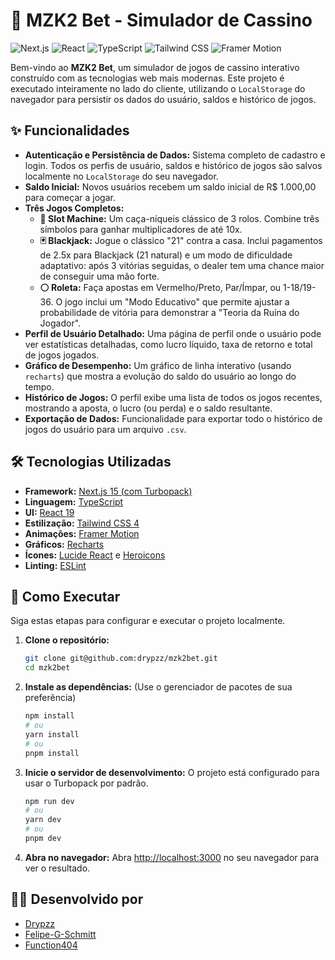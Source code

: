 # 🎰 MZK2 Bet - Simulador de Cassino

![Next.js](https://img.shields.io/badge/Next.js-15.5.4-050505?logo=nextdotjs)
![React](https://img.shields.io/badge/React-19.1.0-blue?logo=react)
![TypeScript](https://img.shields.io/badge/TypeScript-5-blue?logo=typescript)
![Tailwind CSS](https://img.shields.io/badge/Tailwind_CSS-4-38B2AC?logo=tailwind-css)
![Framer Motion](https://img.shields.io/badge/Framer_Motion-12.23-171717?logo=framer)

Bem-vindo ao **MZK2 Bet**, um simulador de jogos de cassino interativo construído com as tecnologias web mais modernas. Este projeto é executado inteiramente no lado do cliente, utilizando o `LocalStorage` do navegador para persistir os dados do usuário, saldos e histórico de jogos.

## ✨ Funcionalidades

-   **Autenticação e Persistência de Dados:** Sistema completo de cadastro e login. Todos os perfis de usuário, saldos e histórico de jogos são salvos localmente no `LocalStorage` do seu navegador.
-   **Saldo Inicial:** Novos usuários recebem um saldo inicial de R$ 1.000,00 para começar a jogar.
-   **Três Jogos Completos:**
    -   **🎰 Slot Machine:** Um caça-níqueis clássico de 3 rolos. Combine três símbolos para ganhar multiplicadores de até 10x.
    -   **🃏 Blackjack:** Jogue o clássico "21" contra a casa. Inclui pagamentos de 2.5x para Blackjack (21 natural) e um modo de dificuldade adaptativo: após 3 vitórias seguidas, o dealer tem uma chance maior de conseguir uma mão forte.
    -   **⚪ Roleta:** Faça apostas em Vermelho/Preto, Par/Ímpar, ou 1-18/19-36. O jogo inclui um "Modo Educativo" que permite ajustar a probabilidade de vitória para demonstrar a "Teoria da Ruína do Jogador".
-   **Perfil de Usuário Detalhado:** Uma página de perfil onde o usuário pode ver estatísticas detalhadas, como lucro líquido, taxa de retorno e total de jogos jogados.
-   **Gráfico de Desempenho:** Um gráfico de linha interativo (usando `recharts`) que mostra a evolução do saldo do usuário ao longo do tempo.
-   **Histórico de Jogos:** O perfil exibe uma lista de todos os jogos recentes, mostrando a aposta, o lucro (ou perda) e o saldo resultante.
-   **Exportação de Dados:** Funcionalidade para exportar todo o histórico de jogos do usuário para um arquivo `.csv`.

## 🛠️ Tecnologias Utilizadas

-   **Framework:** [Next.js 15 (com Turbopack)](https://nextjs.org/)
-   **Linguagem:** [TypeScript](https://www.typescriptlang.org/)
-   **UI:** [React 19](https://react.dev/)
-   **Estilização:** [Tailwind CSS 4](https://tailwindcss.com/)
-   **Animações:** [Framer Motion](https://www.framer.com/motion/)
-   **Gráficos:** [Recharts](https://recharts.org/)
-   **Ícones:** [Lucide React](https://lucide.dev/) e [Heroicons](https://heroicons.com/)
-   **Linting:** [ESLint](https://eslint.org/)

## 🚀 Como Executar

Siga estas etapas para configurar e executar o projeto localmente.

1.  **Clone o repositório:**
    ```bash
    git clone git@github.com:drypzz/mzk2bet.git
    cd mzk2bet
    ```

2.  **Instale as dependências:**
    (Use o gerenciador de pacotes de sua preferência)
    ```bash
    npm install
    # ou
    yarn install
    # ou
    pnpm install
    ```

3.  **Inicie o servidor de desenvolvimento:**
    O projeto está configurado para usar o Turbopack por padrão.
    ```bash
    npm run dev
    # ou
    yarn dev
    # ou
    pnpm dev
    ```

4.  **Abra no navegador:**
    Abra [http://localhost:3000](http://localhost:3000) no seu navegador para ver o resultado.

## 👨‍💻 Desenvolvido por

-   [Drypzz](https://github.com/drypzz)
-   [Felipe-G-Schmitt](https://github.com/Felipe-G-Schmitt)
-   [Function404](https://github.com/function404)
